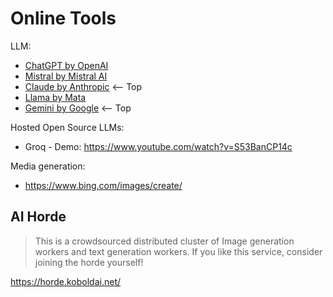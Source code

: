 # Online Tools

LLM:
- [ChatGPT by OpenAI](https://chat.openai.com/)
- [Mistral by Mistral AI](https://chat.mistral.ai/)
- [Claude by Anthropic](https://claude.ai/) <-- Top
- [Llama by Mata](https://ai.meta.com/)
- [Gemini by Google](https://gemini.google.com/) <-- Top

Hosted Open Source LLMs:
- Groq - Demo: https://www.youtube.com/watch?v=S53BanCP14c

Media generation:
- https://www.bing.com/images/create/

## AI Horde

> This is a crowdsourced distributed cluster of Image generation workers and text generation workers. If you like this service, consider joining the horde yourself!

https://horde.koboldai.net/
